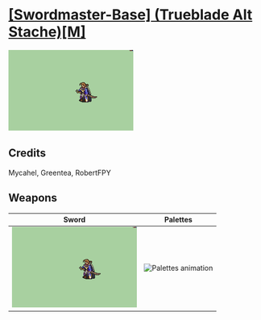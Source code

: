 # [\[Swordmaster-Base\] \(Trueblade Alt Stache\)\[M\]](./)

<img src="./1.%20Sword/Sword_000.png" alt="[Swordmaster-Base] (Trueblade Alt Stache)[M] standing" />

## Credits

Mycahel, Greentea, RobertFPY

## Weapons


|Sword |Palettes |
|  :---: | :---: |
| <img alt="Sword animation" src="./1.%20Sword/Sword.gif" /> | <img alt="Palettes animation" src="./Palettes/Palettes.gif" /> |
